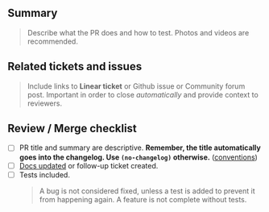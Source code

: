 ## Summary
> Describe what the PR does and how to test. Photos and videos are recommended.



## Related tickets and issues
> Include links to **Linear ticket** or Github issue or Community forum post. Important in order to close *automatically* and provide context to reviewers.



## Review / Merge checklist
- [ ] PR title and summary are descriptive. **Remember, the title automatically goes into the changelog. Use `(no-changelog)` otherwise.** ([conventions](https://github.com/n8n-io/n8n/blob/master/.github/pull_request_title_conventions.md))
- [ ] [Docs updated](https://github.com/n8n-io/n8n-docs) or follow-up ticket created.
- [ ] Tests included.
   > A bug is not considered fixed, unless a test is added to prevent it from happening again.
   > A feature is not complete without tests. 